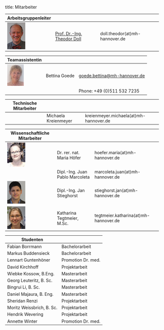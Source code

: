 title: Mitarbeiter


|Arbeitsgruppenleiter|                |     |
|--------------|---------------|----|
|![Image Theo Doll](Theo.png)|[Prof. Dr.-Ing. Theodor Doll](pagedoll.html)|	doll.theodor(at)mh-hannover.de|   



|Teamassistentin|                     |      |
|--------------|---------------------|------|
|![Image Bettina Goede](Bettina.jpg) | Bettina Goede	|	goede.bettina@mh-hannover.de     |
|    |   |Phone: +49 (0)511 532 7235|

|Technische Mitarbeiter|                     |      |
|--------------|---------------------|------|
| | Michaela Kreienmeyer	|	kreienmeyer.michaela(at)mh-hannover.de     |


|Wissenschaftliche Mitarbeiter|             |    |
|---------|------|------|
|![Image Maria Höfer](Maria.png) | Dr. rer. nat. Maria Höfer | hoefer.maria(at)mh-hannover.de | 
|   |Dipl.-Ing. Juan Pablo Marcoleta | marcoleta.juan(at)mh-hannover.de|
|![Image Jan Stieghorst ](Jan.png) |  Dipl.-Ing. Jan Stieghorst|	stieghorst.jan(at)mh-hannover.de|    
|![Image Katharina Tegtmeier](Katharina.png)  | Katharina Tegtmeier, M.Sc. 	|	tegtmeier.katharina(at)mh-hannover.de | 


|Studenten|             |
|-----------|-------------|
|Fabian Borrmann | Bachelorarbeit|
|Markus Buddensieck | Bachelorarbeit|
|Lennart Guntenhöner |Promotion Dr. med. |
|David Kirchhoff | Projektarbeit|
|Wiebke Kossow, B.Eng. |  Masterarbeit|
|Georg Leuteritz, B. Sc. |  Masterarbeit|
|Bingrui Li, B. Sc. |Masterarbeit|
|Daniel Majaura, B. Eng.	|	 Masterarbeit|
|Sheridan Renzi | Projektarbeit|
|Moritz Weissbrich, B. Sc. | Projektarbeit|
|Hendrik Wevering |Projektarbeit|
|Annette Winter | Promotion Dr. med.|


